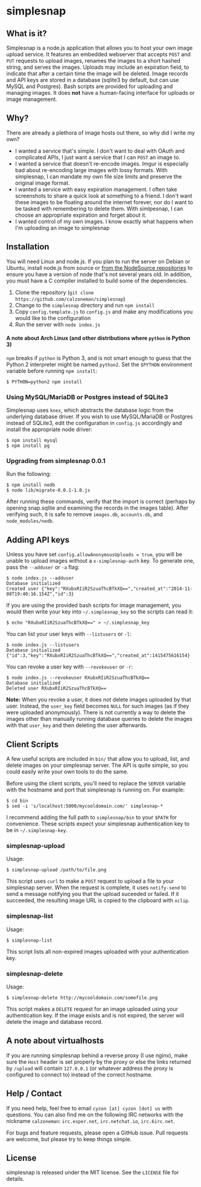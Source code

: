 simplesnap
==========

## What is it?

Simplesnap is a node.js application that allows you to host your own image upload service.  It features an embedded webserver that accepts `POST` and `PUT` requests to upload images, renames the images to a short hashed string, and serves the images.  Uploads may include an expiration field, to indicate that after a certain time the image will be deleted.  Image records and API keys are stored in a database (sqlite3 by default, but can use MySQL and Postgres).  Bash scripts are provided for uploading and managing images.  It does **not** have a human-facing interface for uploads or image management.

## Why?

There are already a plethora of image hosts out there, so why did I write my own?

  * I wanted a service that's simple.  I don't want to deal with OAuth and complicated APIs, I just want a service that I can `POST` an image to.
  * I wanted a service that doesn't re-encode images.  Imgur is especially bad about re-encoding large images with lossy formats.  With simplesnap, I can mandate my own file size limits and preserve the original image format.
  * I wanted a service with easy expiration management.  I often take screenshots to share a quick look at something to a friend.  I don't want these images to be floating around the internet forever, nor do I want to be tasked with remembering to delete them.  With simlpesnap, I can choose an appropriate expiration and forget about it.
  * I wanted control of my own images.  I know exactly what happens when I'm uploading an image to simplesnap


## Installation

You will need Linux and node.js.  If you plan to run the server on Debian or Ubuntu, install node.js from source or [from the NodeSource repositories](https://github.com/joyent/node/wiki/Installing-Node.js-via-package-manager) to ensure you have a version of node that's not several years old.  In addition, you must have a C compiler installed to build some of the dependencies.

  1. Clone the repository (`git clone https://github.com/calzoneman/simplesnap`)
  2. Change to the `simplesnap` directory and run `npm install`
  3. Copy `config.template.js` to `config.js` and make any modifications you would like to the configuration
  4. Run the server with `node index.js`

#### A note about Arch Linux (and other distributions where `python` is Python 3)

`npm` breaks if `python` is Python 3, and is not smart enough to guess that the Python 2 interpreter might be named `python2`.  Set the `$PYTHON` environment variable before running `npm install`:

```
$ PYTHON=python2 npm install
```

### Using MySQL/MariaDB or Postgres instead of SQLite3

Simplesnap uses `knex`, which abstracts the database logic from the underlying database driver.  If you wish to use MySQL/MariaDB or Postgres instead of SQLite3, edit the configuration in `config.js` accordingly and install the appropriate node driver:

```
$ npm install mysql
$ npm install pg
```

### Upgrading from simplesnap 0.0.1

Run the following:

```
$ npm install nedb
$ node lib/migrate-0.0.1-1.0.js
```

After running these commands, verify that the import is correct (perhaps by opening snap.sqlite and examining the records in the images table).  After verifying such, it is safe to remove `images.db`, `accounts.db`, and `node_modules/nedb`.

## Adding API keys

Unless you have set `config.allowAnonymousUploads = true`, you will be unable to upload images without a `x-simplesnap-auth` key.  To generate one, pass the `--adduser` or `-a` flag:

```
$ node index.js --adduser
Database initialized
Created user {"key":"RXubxRIiR2SzuaThcBTkXQ==","created_at":"2014-11-08T19:40:16.154Z","id":3}
```

If you are using the provided bash scripts for image management, you would then write your key into `~/.simplesnap_key` so the scripts can read it:

```
$ echo "RXubxRIiR2SzuaThcBTkXQ==" > ~/.simplesnap_key
```

You can list your user keys with `--listusers` or `-l`:

```
$ node index.js --listusers
Database initialized
{"id":3,"key":"RXubxRIiR2SzuaThcBTkXQ==","created_at":1415475616154}
```

You can revoke a user key with `--revokeuser` or `-r`:

```
$ node index.js --revokeuser RXubxRIiR2SzuaThcBTkXQ==
Database initialized
Deleted user RXubxRIiR2SzuaThcBTkXQ==
```

**Note:** When you revoke a user, it does *not* delete images uploaded by that user.  Instead, the `user_key` field becomes `NULL` for such images (as if they were uploaded anonymously).  There is not currently a way to delete the images other than manually running database queries to delete the images with that `user_key` and then deleting the user afterwards.

## Client Scripts

A few useful scripts are included in `bin/` that allow you to upload, list, and delete images on your simplesnap server.  The API is quite simple, so you could easily write your own tools to do the same.

Before using the client scripts, you'll need to replace the `SERVER` variable with the hostname and port that simplesnap is running on.  For example:

```
$ cd bin
$ sed -i 's/localhost:5000/mycooldomain.com/' simplesnap-*
```

I recommend adding the full path to `simplesnap/bin` to your `$PATH` for convenience.  These scripts expect your simplesnap authentication key to be in `~/.simplesnap-key`.

### simplesnap-upload

Usage:

```
$ simplesnap-upload /path/to/file.png
```

This script uses `curl` to make a `POST` request to upload a file to your simplesnap server.  When the request is complete, it uses `notify-send` to send a message notifying you that the upload suceeded or failed.  If it succeeded, the resulting image URL is copied to the clipboard with `xclip`.

### simplesnap-list

Usage:

```
$ simplesnap-list
```

This script lists all non-expired images uploaded with your authentication key.

### simplesnap-delete

Usage:

```
$ simplesnap-delete http://mycooldomain.com/somefile.png
```

This script makes a `DELETE` request for an image uploaded using your authentication key.  If the image exists and is not expired, the server will delete the image and database record.

## A note about virtualhosts

If you are running simplesnap behind a reverse proxy (I use nginx), make sure the `Host` header is set properly by the proxy or else the links returned by `/upload` will contain `127.0.0.1` (or whatever address the proxy is configured to connect to) instead of the correct hostname.

## Help / Contact

If you need help, feel free to email `cyzon [at] cyzon [dot] us` with questions.  You can also find me on the following IRC networks with the nickname `calzoneman`: `irc.esper.net`, `irc.netchat.io`, `irc.6irc.net`.

For bugs and feature requests, please open a GitHub issue.  Pull requests are welcome, but please try to keep things simple.

## License

simplesnap is released under the MIT license.  See the `LICENSE` file for details.
